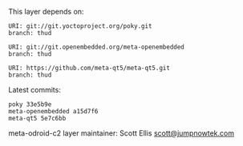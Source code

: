 This layer depends on:

    URI: git://git.yoctoproject.org/poky.git
    branch: thud

    URI: git://git.openembedded.org/meta-openembedded
    branch: thud

    URI: https://github.com/meta-qt5/meta-qt5.git
    branch: thud

Latest commits:

    poky 33e5b9e
    meta-openembedded a15d7f6
    meta-qt5 5e7c6bb

meta-odroid-c2 layer maintainer: Scott Ellis <scott@jumpnowtek.com>
